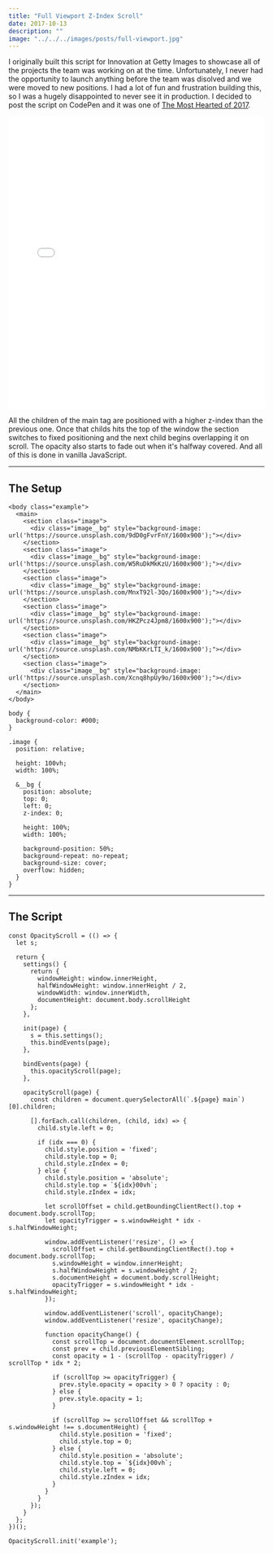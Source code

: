 ```yaml
---
title: "Full Viewport Z-Index Scroll"
date: 2017-10-13
description: ""
image: "../../../images/posts/full-viewport.jpg"
---
```

I originally built this script for Innovation at Getty Images to showcase all of the projects the team was working on at the time. Unfortunately, I never had the opportunity to launch anything before the team was disolved and we were moved to new positions. I had a lot of fun and frustration building this, so I was a hugely disappointed to never see it in production. I decided to post the script on CodePen and it was one of <a href="https://codepen.io/2017/popular/pens/" target="_blank">The Most Hearted of 2017</a>.

<div class="flex-vid">
  <iframe height="575" scrolling="no" title="Full Viewport Z-Index Scroll" src="//codepen.io/thomasvaeth/embed/xLwwZq/?height=265&theme-id=0&default-tab=result&embed-version=2" frameborder="no" allowtransparency="true" allowfullscreen="true" style="width: 100%;"></iframe>
</div>

<p>All the children of the main tag are positioned with a higher z-index than the previous one. Once that childs hits the top of the window the section switches to fixed positioning and the next child begins overlapping it on scroll. The opacity also starts to fade out when it's halfway covered. And all of this is done in vanilla JavaScript.</p>

<hr/>

## The Setup
~~~~
<body class="example">
  <main>
    <section class="image">
      <div class="image__bg" style="background-image: url('https://source.unsplash.com/9dD0gFvrFnY/1600x900');"></div>
    </section>
    <section class="image">
      <div class="image__bg" style="background-image: url('https://source.unsplash.com/W5RuDkMkKzU/1600x900');"></div>
    </section>
    <section class="image">
      <div class="image__bg" style="background-image: url('https://source.unsplash.com/MnxT92l-3Qo/1600x900');"></div>
    </section>
    <section class="image">
      <div class="image__bg" style="background-image: url('https://source.unsplash.com/HKZPcz4Jpm8/1600x900');"></div>
    </section>
    <section class="image">
      <div class="image__bg" style="background-image: url('https://source.unsplash.com/NMbKKrLTI_k/1600x900');"></div>
    </section>
    <section class="image">
      <div class="image__bg" style="background-image: url('https://source.unsplash.com/Xcnq8hpUy9o/1600x900');"></div>
    </section>
  </main>
</body>
~~~~
~~~~
body {
  background-color: #000;
}

.image {
  position: relative;

  height: 100vh;
  width: 100%;

  &__bg {
    position: absolute;
    top: 0;
    left: 0;
    z-index: 0;

    height: 100%;
    width: 100%;

    background-position: 50%;
    background-repeat: no-repeat;
    background-size: cover;
    overflow: hidden;
  }
}
~~~~

<hr/>

## The Script
~~~~
const OpacityScroll = (() => {
  let s;

  return {
    settings() {
      return {
        windowHeight: window.innerHeight,
        halfWindowHeight: window.innerHeight / 2,
        windowWidth: window.innerWidth,
        documentHeight: document.body.scrollHeight
      };
    },

    init(page) {
      s = this.settings();
      this.bindEvents(page);
    },

    bindEvents(page) {
      this.opacityScroll(page);
    },

    opacityScroll(page) {
      const children = document.querySelectorAll(`.${page} main`)[0].children;

      [].forEach.call(children, (child, idx) => {
        child.style.left = 0;

        if (idx === 0) {
          child.style.position = 'fixed';
          child.style.top = 0;
          child.style.zIndex = 0;
        } else {
          child.style.position = 'absolute';
          child.style.top = `${idx}00vh`;
          child.style.zIndex = idx;

          let scrollOffset = child.getBoundingClientRect().top + document.body.scrollTop;
          let opacityTrigger = s.windowHeight * idx - s.halfWindowHeight;

          window.addEventListener('resize', () => {
            scrollOffset = child.getBoundingClientRect().top + document.body.scrollTop;
            s.windowHeight = window.innerHeight;
            s.halfWindowHeight = s.windowHeight / 2;
            s.documentHeight = document.body.scrollHeight;
            opacityTrigger = s.windowHeight * idx - s.halfWindowHeight;
          });

          window.addEventListener('scroll', opacityChange);
          window.addEventListener('resize', opacityChange);

          function opacityChange() {
            const scrollTop = document.documentElement.scrollTop;
            const prev = child.previousElementSibling;
            const opacity = 1 - (scrollTop - opacityTrigger) / scrollTop * idx * 2;

            if (scrollTop >= opacityTrigger) {
              prev.style.opacity = opacity > 0 ? opacity : 0;
            } else {
              prev.style.opacity = 1;
            }

            if (scrollTop >= scrollOffset && scrollTop + s.windowHeight !== s.documentHeight) {
              child.style.position = 'fixed';
              child.style.top = 0;
            } else {
              child.style.position = 'absolute';
              child.style.top = `${idx}00vh`;
              child.style.left = 0;
              child.style.zIndex = idx;
            }
          }
        }
      });
    }
  };
})();

OpacityScroll.init('example');
~~~~
